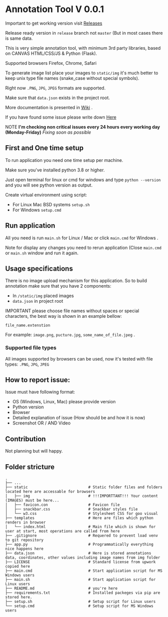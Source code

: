 # Annotation Tool V 0.0.1

Important to get working version visit [Releases](https://github.com/labadze/annotation_tool/releases)

Release ready version in `release` branch not `master` (But in most cases there is same data.


This is very simple annotation tool, with minimum 3rd party libraries, based on CANVAS HTML/CSS/JS & Python (Flask).

Supported browsers Firefox, Chrome, Safari


To generate image list place your images to `static/img` it's much better to keep unix type file names (snake_case without special symbols).

Right now `.PNG`, `JPG`, `JPEG` formats are supported.

Make sure that `data.json` exists in the project root.

More documentation is presented in [Wiki](https://github.com/labadze/annotation_tool/wiki) .

If you have found some issue please write down [Here](https://github.com/labadze/annotation_tool/issues)

NOTE __I'm checking non critical issues every 24 hours every working day (Monday-Friday)__ _Fixing soon as possible_



## First and One time setup

To run application you need one time setup per machine. 

Make sure you've installed python 3.8 or higher.

Just open terminal for linux or cmd for windows and type `python --version` and you will see python version as output.


Create virtual environment using script:
 - For Linux Mac BSD systems `setup.sh`
 - For Windows `setup.cmd`



## Run application

All you need is run `main.sh` for Linux / Mac or click `main.cmd` for Windows .

Note for display any changes you need to rerun application (Close `main.cmd` or `main.sh` window and run it again.


## Usage specifications

There is no image upload mechanism for this application. So to build annotation make sure that you have 2 components:

 - In `/static/img` placed images
 - `data.json` in project root

IMPORTANT please choose file names without spaces or special characters, the best way is shown in an example bellow:

`file_name.extenstion`

For example: `image.png`, `pucture.jpg`, `some_name_of_file.jpeg` .


### Supported file types

All images supported by browsers can be used, now it's tested with file types: `.PNG`, `JPG`, `JPEG`


## How to report issue:

Issue must have following format:

 - OS (Windows, Linux, Mac) please provide version
 - Python version
 - Browser 
 - Detailed explanation of issue (How should be and how it is now)
 - Screenshot OR / AND Video 


## Contribution

Not planning but will happy.


## Folder stricture

    .
    ├── ...
    ├── static                           # Static folder files and folders located here are accessable for browsers
    │   ├── img                          # !!!IMPORTTANT!!! Your content (IMAGES) must be here...
    │   ├── favicon.con                  # Favicon file
    │   ├── snackbar.css                 # Snackbar styles file
    │   └── w3.css                       # Stylesheet CSS for goo visual
    ├── templates                        # Here are files which python renders in browser
    │   └── index.html                   # Main file which is shown for user at start, most operations are called from here
    ├── .gitignore                       # Requered to prevent load venv to git repository
    ├── app.py                           # Programmatically everything nice happens here
    ├── data.json                        # Here is stored annotations data, coordinates, other values including image names from img folder
    ├── LICENSE                          # Standard license from upwork copied here
    ├── main.cmd                         # Start application script for MS Windows users
    ├── main.sh                          # Start application script for Linux users
    ├── README.md                        # you're here
    ├── requirements.txt                 # Installed packeges via pip are stored here.
    ├── setup.sh                         # Setup script for Linux users
    └── setup.cmd                        # Setup script for MS Windows users



